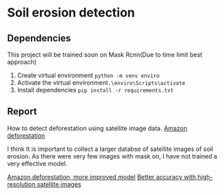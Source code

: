 # Soil erosion detection
 
## Dependencies
This project will be trained soon on Mask Rcnn(Due to time limit best approach)

1. Create virtual environment ```python -m venv enviro```
2. Activate the virtual environment```.\enviro\Scripts\activate```
3. Install dependencies ```pip install -r requirements.txt```


## Report

How to detect deforestation using satellite image data. 
[Amazon deforestation]( https://github.com/ncondo/amazon-from-space)


I think It is important to collect a larger databse of satellite images of soil erosion.
As there were very few images with mask on, I have not trained a very effective model.

[Amazon deforestation, more improved model](https://github.com/karthikraja95/fsdl_deforestation_detection)
[Better accuracy with high-resolution satellite images](https://towardsdatascience.com/detecting-deforestation-from-satellite-images-7aa6dfbd9f61)





